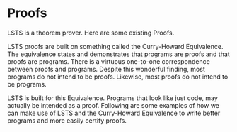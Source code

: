 # Proofs

LSTS is a theorem prover. Here are some existing Proofs.

LSTS proofs are built on something called the Curry-Howard Equivalence.
The equivalence states and demonstrates that programs are proofs and that proofs are programs.
There is a virtuous one-to-one correspondence between proofs and programs.
Despite this wonderful finding, most programs do not intend to be proofs.
Likewise, most proofs do not intend to be programs.

LSTS is built for this Equivalence.
Programs that look like just code, may actually be intended as a proof.
Following are some examples of how we can make use of LSTS and the Curry-Howard Equivalence to write better programs and more easily certify proofs.
